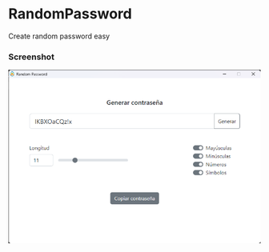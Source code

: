 # RandomPassword
Create random password easy

### Screenshot
![alt text](https://github.com/enigmoes/RandomPassword/blob/main/randonPassword.png?raw=true)
